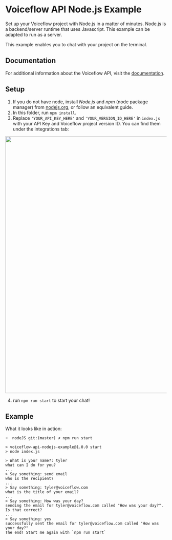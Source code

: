 # Voiceflow API Node.js Example
Set up your Voiceflow project with Node.js in a matter of minutes. Node.js is a backend/server runtime that uses Javascript. This example can be adapted to run as a server.

This example enables you to chat with your project on the terminal.

## Documentation
For additional information about the Voiceflow API, visit the [documentation](https://www.voiceflow.com/api/dialog-manager).

## Setup
1. If you do not have node, install *Node.js* and *npm* (node package manager) from [nodejs.org](https://nodejs.org/), or follow an equivalent guide.
2. In this folder, run `npm install`.
3. Replace `'YOUR_API_KEY_HERE'` and `'YOUR_VERSION_ID_HERE'` in `index.js` with your API Key and Voiceflow project version ID. You can find them under the integrations tab: 

<img src="https://user-images.githubusercontent.com/5643574/129422436-04d964d3-85a0-402d-ae5e-d6e84723da5e.png" width=800 />

4. run `npm run start` to start your chat!

## Example
What it looks like in action:
```
➜  nodeJS git:(master) ✗ npm run start

> voiceflow-api-nodejs-example@1.0.0 start
> node index.js

> What is your name?: tyler
what can I do for you?
...
> Say something: send email
who is the recipient?
...
> Say something: tyler@voiceflow.com
what is the title of your email?
...
> Say something: How was your day?
sending the email for tyler@voiceflow.com called "How was your day?". Is that correct?
...
> Say something: yes
successfully sent the email for tyler@voiceflow.com called "How was your day?"
The end! Start me again with `npm run start`
```